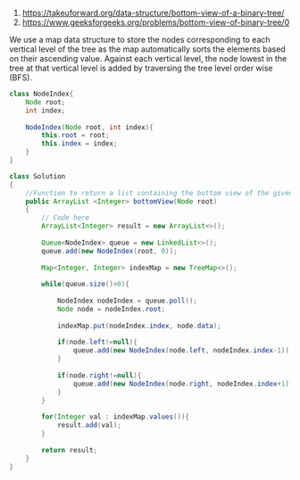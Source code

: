 1. https://takeuforward.org/data-structure/bottom-view-of-a-binary-tree/
2. https://www.geeksforgeeks.org/problems/bottom-view-of-binary-tree/0

We use a map data structure to store the nodes corresponding to each vertical level of the tree as the map automatically sorts the elements based on their ascending value. Against each vertical level, the node lowest in the tree at that vertical level is added by traversing the tree level order wise (BFS).

```java
class NodeIndex{
    Node root;
    int index;
    
    NodeIndex(Node root, int index){
        this.root = root;
        this.index = index;
    }
} 

class Solution
{
    //Function to return a list containing the bottom view of the given tree.
    public ArrayList <Integer> bottomView(Node root)
    {
        // Code here
        ArrayList<Integer> result = new ArrayList<>();
        
        Queue<NodeIndex> queue = new LinkedList<>();
        queue.add(new NodeIndex(root, 0));
        
        Map<Integer, Integer> indexMap = new TreeMap<>();
        
        while(queue.size()>0){
            
            NodeIndex nodeIndex = queue.poll();
            Node node = nodeIndex.root;
            
            indexMap.put(nodeIndex.index, node.data);
            
            if(node.left!=null){
                queue.add(new NodeIndex(node.left, nodeIndex.index-1));   
            }
            
            if(node.right!=null){
                queue.add(new NodeIndex(node.right, nodeIndex.index+1));   
            }
        }
        
        for(Integer val : indexMap.values()){
            result.add(val);
        }
        
        return result;
    }
}
```